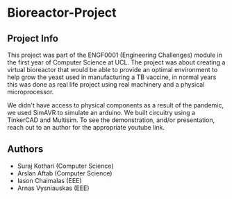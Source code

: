 # Bioreactor-Project

## Project Info
This project was part of the ENGF0001 (Engineering Challenges) module in the first year of Computer Science at UCL.
The project was about creating a virtual bioreactor that would be able to provide an optimal environment to help grow the yeast used in manufacturing a TB vaccine, in normal years this was done as real life project using real machinery and a physical microprocessor. 

We didn't have access to physical components as a result of the pandemic, we used SimAVR to simulate an arduino. We built circuitry using a TinkerCAD and Multisim. 
To see the demonstration, and/or presentation, reach out to an author for the appropriate youtube link.  

## Authors
- Suraj Kothari (Computer Science)
- Arslan Aftab (Computer Science)
- Iason Chaimalas (EEE)
- Arnas Vysniauskas (EEE)
